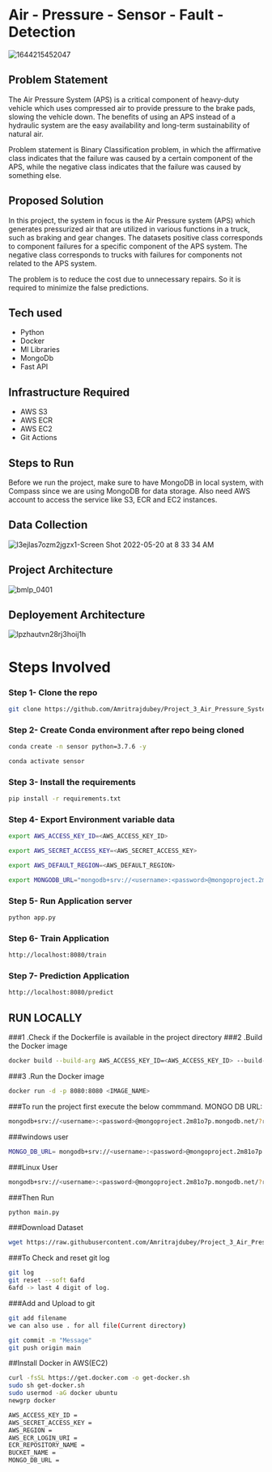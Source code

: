 # Air - Pressure - Sensor - Fault - Detection

![1644215452047](https://user-images.githubusercontent.com/105154672/233306250-f0ee47f1-4af1-4d9f-a92d-44bbe5450ae2.png)

## Problem Statement

The Air Pressure System (APS) is a critical component of heavy-duty vehicle which uses compressed air to provide pressure to the brake pads, slowing the vehicle down. The benefits of using an APS instead of a hydraulic system are the easy availability and long-term sustainability of natural air.

Problem statement is Binary Classification problem, in which the affirmative class indicates that the failure was caused by a certain component of the APS, while the negative class indicates that the failure was caused by something else.

## Proposed Solution

In this project, the system in focus is the Air Pressure system (APS) which generates pressurized air that are utilized in various functions in a truck, such as braking and gear changes. The datasets positive class corresponds to component failures for a specific component of the APS system. The negative class corresponds to trucks with failures for components not related to the APS system.

The problem is to reduce the cost due to unnecessary repairs. So it is required to minimize the false predictions.

## Tech used
- Python 
- Docker
- Ml Libraries
- MongoDb
- Fast API

## Infrastructure Required
- AWS S3
- AWS ECR
- AWS EC2
- Git Actions

## Steps to Run

Before we run the project, make sure to have MongoDB in local system, with Compass since we are using MongoDB for data storage. Also need AWS account to access the service like S3, ECR and EC2 instances.

## Data Collection

![l3ejlas7ozm2jgzx1-Screen Shot 2022-05-20 at 8 33 34 AM](https://user-images.githubusercontent.com/105154672/233316308-cd1e2327-da4e-4075-85d5-2af927f9e790.jpg)

## Project Architecture

![bmlp_0401](https://user-images.githubusercontent.com/105154672/233317719-10974723-e2fa-4647-87f3-01c0aa5726f0.png)

## Deployement Architecture

![lpzhautvn28rj3hoij1h](https://user-images.githubusercontent.com/105154672/233319943-5b75eb43-1e1e-4cb0-9b29-9bf126e63724.png)

# Steps Involved 

### Step 1- Clone the repo
```bash
git clone https://github.com/Amritrajdubey/Project_3_Air_Pressure_System.git
```

### Step 2- Create Conda environment after repo being cloned

```bash
conda create -n sensor python=3.7.6 -y
```

```bash
conda activate sensor
```

### Step 3- Install the requirements

```bash
pip install -r requirements.txt
```

### Step 4- Export Environment variable data

```bash
export AWS_ACCESS_KEY_ID=<AWS_ACCESS_KEY_ID>

export AWS_SECRET_ACCESS_KEY=<AWS_SECRET_ACCESS_KEY>

export AWS_DEFAULT_REGION=<AWS_DEFAULT_REGION>

export MONGODB_URL="mongodb+srv://<username>:<password>@mongoproject.2m81o7p.mongodb.net/?retryWrites=true&w=majority"
```

### Step 5- Run Application server

```bash
python app.py
```
### Step 6- Train Application
```bash 
http://localhost:8080/train
```
### Step 7- Prediction Application
```bash
http://localhost:8080/predict
```
## RUN LOCALLY

###1 .Check if the Dockerfile is available in the project directory
###2 .Build the Docker image
```bash
docker build --build-arg AWS_ACCESS_KEY_ID=<AWS_ACCESS_KEY_ID> --build-arg AWS_SECRET_ACCESS_KEY=<AWS_SECRET_ACCESS_KEY> --build-arg AWS_DEFAULT_REGION=<AWS_DEFAULT_REGION> --build-arg MONGODB_URL=<MONGODB_URL> . 
```
###3 .Run the Docker image
```bash
docker run -d -p 8080:8080 <IMAGE_NAME>
```
###To run the project first execute the below commmand. MONGO DB URL:
```bash
mongodb+srv://<username>:<password>@mongoproject.2m81o7p.mongodb.net/?retryWrites=true&w=majority
```
###windows user
```bash
MONGO_DB_URL= mongodb+srv://<username>:<password>@mongoproject.2m81o7p.mongodb.net/?retryWrites=true&w=majority
```
###Linux User
```bash
mongodb+srv://<username>:<password>@mongoproject.2m81o7p.mongodb.net/?retryWrites=true&w=majority
```
###Then Run
```bash
python main.py
```
###Download Dataset
```bash
wget https://raw.githubusercontent.com/Amritrajdubey/Project_3_Air_Pressure_System/main/aps_failure_training_set1.csv
```
###To Check and reset git log
```bash
git log
git reset --soft 6afd
6afd -> last 4 digit of log. 
```
###Add and Upload to git
```bash
git add filename
we can also use . for all file(Current directory)

git commit -m "Message"
git push origin main
```
##Install Docker in AWS(EC2)
```bash
curl -fsSL https://get.docker.com -o get-docker.sh
sudo sh get-docker.sh
sudo usermod -aG docker ubuntu
newgrp docker
```

```bash
AWS_ACCESS_KEY_ID =
AWS_SECRET_ACCESS_KEY =
AWS_REGION =
AWS_ECR_LOGIN_URI =
ECR_REPOSITORY_NAME =
BUCKET_NAME =
MONGO_DB_URL =
```
